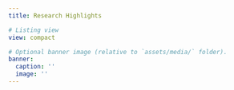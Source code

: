```yaml
---
title: Research Highlights

# Listing view
view: compact

# Optional banner image (relative to `assets/media/` folder).
banner:
  caption: ''
  image: ''
---
```

